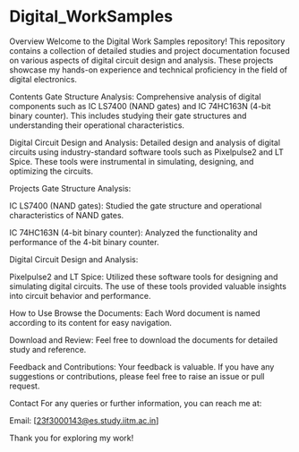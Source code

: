 # Digital_WorkSamples
Overview
Welcome to the Digital Work Samples repository! This repository contains a collection of detailed studies and project documentation focused on various aspects of digital circuit design and analysis. These projects showcase my hands-on experience and technical proficiency in the field of digital electronics.

Contents
Gate Structure Analysis: Comprehensive analysis of digital components such as IC LS7400 (NAND gates) and IC 74HC163N (4-bit binary counter). This includes studying their gate structures and understanding their operational characteristics.

Digital Circuit Design and Analysis: Detailed design and analysis of digital circuits using industry-standard software tools such as Pixelpulse2 and LT Spice. These tools were instrumental in simulating, designing, and optimizing the circuits.

Projects
Gate Structure Analysis:

IC LS7400 (NAND gates): Studied the gate structure and operational characteristics of NAND gates.

IC 74HC163N (4-bit binary counter): Analyzed the functionality and performance of the 4-bit binary counter.

Digital Circuit Design and Analysis:

Pixelpulse2 and LT Spice: Utilized these software tools for designing and simulating digital circuits. The use of these tools provided valuable insights into circuit behavior and performance.

How to Use
Browse the Documents: Each Word document is named according to its content for easy navigation.

Download and Review: Feel free to download the documents for detailed study and reference.

Feedback and Contributions: Your feedback is valuable. If you have any suggestions or contributions, please feel free to raise an issue or pull request.

Contact
For any queries or further information, you can reach me at:

Email: [23f3000143@es.study.iitm.ac.in]

Thank you for exploring my work!
